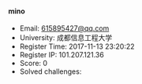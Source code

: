#### mino  

* Email: 615895427@qq.com  
* University: 成都信息工程大学  
* Register Time: 2017-11-13 23:20:22  
* Register IP: 101.207.121.36  
* Score: 0  
* Solved challenges: 
